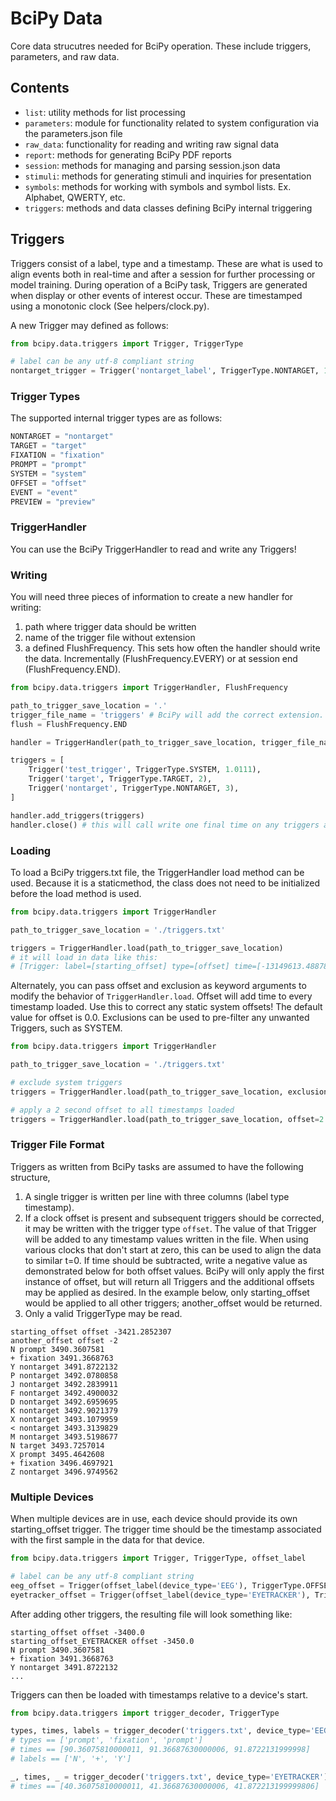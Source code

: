 # BciPy Data

Core data strucutres needed for BciPy operation. These include triggers, parameters, and raw data.

## Contents

- `list`: utility methods for list processing
- `parameters`: module for functionality related to system configuration via the parameters.json file
- `raw_data`: functionality for reading and writing raw signal data
- `report`: methods for generating BciPy PDF reports
- `session`: methods for managing and parsing session.json data
- `stimuli`: methods for generating stimuli and inquiries for presentation
- `symbols`: methods for working with symbols and symbol lists. Ex. Alphabet, QWERTY, etc.
- `triggers`: methods and data classes defining BciPy internal triggering

  

## Triggers

Triggers consist of a label, type and a timestamp. These are what is used to align events both in real-time and after a session for further processing or model training. During operation of a BciPy task, Triggers are generated when display or other events of interest occur. These are timestamped using a monotonic clock (See helpers/clock.py).

A new Trigger may defined as follows:
```python
from bcipy.data.triggers import Trigger, TriggerType

# label can be any utf-8 compliant string
nontarget_trigger = Trigger('nontarget_label', TriggerType.NONTARGET, 1.0111)
```

### Trigger Types

The supported internal trigger types are as follows:

```python
NONTARGET = "nontarget"
TARGET = "target"
FIXATION = "fixation"
PROMPT = "prompt"
SYSTEM = "system"
OFFSET = "offset"
EVENT = "event"
PREVIEW = "preview"
```

### TriggerHandler

You can use the BciPy TriggerHandler to read and write any Triggers!

### Writing

You will need three pieces of information to create a new handler for writing:

1. path where trigger data should be written
2. name of the trigger file without extension
3. a defined FlushFrequency. This sets how often the handler should write the data. Incrementally (FlushFrequency.EVERY) or at session end (FlushFrequency.END).

```python
from bcipy.data.triggers import TriggerHandler, FlushFrequency

path_to_trigger_save_location = '.'
trigger_file_name = 'triggers' # BciPy will add the correct extension. Currently, .txt is used.
flush = FlushFrequency.END

handler = TriggerHandler(path_to_trigger_save_location, trigger_file_name, flush)

triggers = [
    Trigger('test_trigger', TriggerType.SYSTEM, 1.0111),
    Trigger('target', TriggerType.TARGET, 2),
    Trigger('nontarget', TriggerType.NONTARGET, 3),
]

handler.add_triggers(triggers)
handler.close() # this will call write one final time on any triggers added since last flush
```


### Loading

To load a BciPy triggers.txt file, the TriggerHandler load method can be used. Because it is a staticmethod, the class does not need to be initialized before the load method is used.

```python
from bcipy.data.triggers import TriggerHandler

path_to_trigger_save_location = './triggers.txt'

triggers = TriggerHandler.load(path_to_trigger_save_location)
# it will load in data like this:
# [Trigger: label=[starting_offset] type=[offset] time=[-13149613.488788936], Trigger: label=[x] type=[prompt] time=[4.96745322458446]]
```

Alternately, you can pass offset and exclusion as keyword arguments to modify the behavior of `TriggerHandler.load`. Offset will add time to every timestamp loaded. Use this to correct any static system offsets! The default value for offset is 0.0. Exclusions can be used to pre-filter any unwanted Triggers, such as SYSTEM.

```python
from bcipy.data.triggers import TriggerHandler

path_to_trigger_save_location = './triggers.txt'

# exclude system triggers
triggers = TriggerHandler.load(path_to_trigger_save_location, exclusion=[TriggerType.SYSTEM])

# apply a 2 second offset to all timestamps loaded
triggers = TriggerHandler.load(path_to_trigger_save_location, offset=2.0)
```

### Trigger File Format

Triggers as written from BciPy tasks are assumed to have the following structure,

1. A single trigger is written per line with three columns (label type timestamp).
2. If a clock offset is present and subsequent triggers should be corrected, it may be written with the trigger type `offset`. The value of that Trigger will be added to any timestamp values written in the file. When using various clocks that don't start at zero, this can be used to align the data to similar t=0. If time should be subtracted, write a negative value as demonstrated below for both offset values. BciPy will only apply the first instance of offset, but will return all Triggers and the additional offsets may be applied as desired. In the example below, only starting_offset would be applied to all other triggers; another_offset would be returned.
3. Only a valid TriggerType may be read.

```
starting_offset offset -3421.2852307
another_offset offset -2
N prompt 3490.3607581
+ fixation 3491.3668763
Y nontarget 3491.8722132
P nontarget 3492.0780858
J nontarget 3492.2839911
F nontarget 3492.4900032
D nontarget 3492.6959695
K nontarget 3492.9021379
X nontarget 3493.1079959
< nontarget 3493.3139829
M nontarget 3493.5198677
N target 3493.7257014
X prompt 3495.4642608
+ fixation 3496.4697921
Z nontarget 3496.9749562
```

### Multiple Devices

When multiple devices are in use, each device should provide its own starting_offset trigger. The trigger time should be the timestamp associated with the first sample in the data for that device.

```python
from bcipy.data.triggers import Trigger, TriggerType, offset_label

# label can be any utf-8 compliant string
eeg_offset = Trigger(offset_label(device_type='EEG'), TriggerType.OFFSET, -3400.0)
eyetracker_offset = Trigger(offset_label(device_type='EYETRACKER'), TriggerType.OFFSET, -3450.0)
```

After adding other triggers, the resulting file will look something like:

```
starting_offset offset -3400.0
starting_offset_EYETRACKER offset -3450.0
N prompt 3490.3607581
+ fixation 3491.3668763
Y nontarget 3491.8722132
...
```

Triggers can then be loaded with timestamps relative to a device's start.

```python
from bcipy.data.triggers import trigger_decoder, TriggerType

types, times, labels = trigger_decoder('triggers.txt', device_type='EEG')
# types == ['prompt', 'fixation', 'prompt']
# times == [90.36075810000011, 91.36687630000006, 91.8722131999998]
# labels == ['N', '+', 'Y']

_, times, _ = trigger_decoder('triggers.txt', device_type='EYETRACKER')
# times == [40.36075810000011, 41.36687630000006, 41.872213199999806]
```
